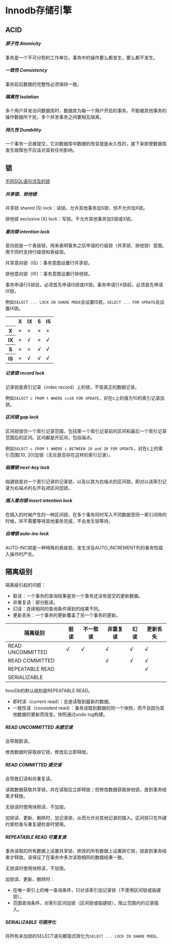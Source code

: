 # Innodb存储引擎

## ACID

##### 原子性 Atomicity
事务是一个不可分割的工作单位，事务中的操作要么都发生，要么都不发生。

##### 一致性 Consistency
事务前后数据的完整性必须保持一致。

##### 隔离性 Isolation
多个用户并发访问数据库时，数据库为每一个用户开启的事务，不能被其他事务的操作数据所干扰，多个并发事务之间要相互隔离。

##### 持久性 Durability
一个事务一旦被提交，它对数据库中数据的改变就是永久性的，接下来即使数据库发生故障也不应该对其有任何影响。

## 锁

[不同SQL语句涉及的锁](https://dev.mysql.com/doc/refman/5.7/en/innodb-locks-set.html)

##### 共享锁、排他锁

共享锁 shared (S) lock：读锁。允许其他事务加S锁，但不允许加X锁。

排他锁 exclusive (X) lock：写锁。不允许其他事务加S锁或X锁。

##### 意向锁  intention lock

意向锁是一个表级锁，用来表明事务之后申请的行级锁（共享锁、排他锁）意图。用于同时支持行级锁和表级锁。

共享意向锁（IS）：事务意图设置行共享锁。

排他意向锁（IX）：事务意图设置行排他锁。

事务申请行S锁前，必须首先申请IS锁或IX锁。事务申请行X锁前，必须首先申请IX锁。

例如`SELECT ... LOCK IN SHARE MODE`会设置IS锁，`SELECT ... FOR UPDATE`会设置IX锁。

<table>
    <tr><th></th><th>X</th><th>IX</th><th>S</th><th>IS</th></tr>
    <tr><tr><th>X</th><td>×</td><td>×</td><td>×</td><td>×</td></tr>
    <tr><th>IX</th><td>×</td><td>√</td><td>×</td><td>√</td></tr>
    <tr><th>S</th><td>×</td><td>×</td><td>√</td><td>√</td></tr>
    <tr><th>IS</th><td>×</td><td>√</td><td>√</td><td>√</td></tr>
</table>

##### 记录锁 record lock

记录锁是索引记录（index record）上的锁，不锁真正的数据记录。

例如`SELECT c FROM t WHERE c=10 FOR UPDATE`，对在c上的值为10的索引记录加锁。

##### 区间锁 gap lock

区间锁锁住一个索引记录范围，包括第一个索引记录前的区间和最后一个索引记录范围后的区间。区间都是开区间，包括端点。

例如`SELECT c FROM t WHERE c BETWEEN 10 and 20 FOR UPDATE`，对在c上的索引范围[10, 20]加锁（无论是否存在这样的索引记录）。

##### 临键锁 next-key lock

临键锁是对一个索引记录的记录锁，以及以其为右端点的区间锁。即对以该索引记录为右端点的左开右闭区间加锁。

##### 插入意向锁 insert intention lock

在插入的时候产生的一种区间锁，在多个事务同时写入不同数据至同一索引间隙的时候，并不需要等待其他事务完成，不会发生锁等待。

##### 自增锁 auto-inc lock

AUTO-INC锁是一种特殊的表级锁，发生涉及AUTO_INCREMENT列的事务性插入操作时产生。

## 隔离级别

隔离级引起的问题：
- 脏读：一个事务的查询结果是另一个事务还没有提交的更新数据。
- 非重复读：部分脏读。
- 幻读：连续相同的查询条件得到的结果不同。
- 更新丢失：一个事务的更新覆盖了另一个事务的更新。

| 隔离级别 | 脏读 | 不一致读 | 非重复读 | 幻读 | 更新丢失 |
|---|---|---|---|---|---|
| READ UNCOMMITTED | √ | √  | √  | √  | √  |
| READ COMMITTED |  |  | √  | √  | √  |
| REPEATABLE READ |  |  |  |  | √  |
| SERIALIZABLE |  |  |  |  |   |				

InnoDb的默认级别是REPEATABLE READ。

- 即时读（current read）：总是读取到最新的数据。
- 一致性读（consistent read）：事务读取到数据的同一个快照，而不会因为其他数据的更新而改变。快照通过undo log构建。

##### READ UNCOMMITTED 未提交读
会导致脏读。

修改数据时获取排它锁，修改后立即释放。

##### READ COMMITTED 提交读	
会导致幻读和非重复读。

读取数据获取共享锁，并在读取后立即释放；但修改数据获取排他锁，直到事务结束才释放。

无锁读时使用快照读，不加锁。

加锁读、更新、删除时，加记录锁，从而允许对其他记录的插入。区间锁只在外键约束检查与重复键检查时使用。

##### REPEATABLE READ 可重复读
事务读取的所有数据上设置共享锁，修改的所有数据上设置排它锁，锁直到事务结束才释放。该保证了在事务中多次读取相同的数据结果一致。

无锁读时使用快照读，不加锁。

加锁读、更新、删除时：
- 在唯一索引上的唯一查询条件，只对该索引加记录锁（不使用区间锁或临键锁）。
- 范围查询条件，对索引区间加锁（区间锁或临键锁），阻止范围内的记录插入。

##### SERIALIZABLE 可顺序化
将所有未加锁的SELECT语句都隐式转化为`SELECT ... LOCK IN SHARE MODE`。
